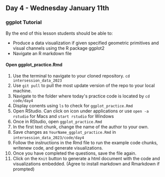 ## Day 4 - Wednesday January 11th

### ggplot Tutorial

By the end of this lesson students should be able to:
- Produce a data visualization if given specified geometric primitives and visual channels using the R package ggplot2
- Navigate an R markdown file 

#### Open ggplot_practice.Rmd

1. Use the terminal to navigate to your cloned repository. `cd intersession_data_2023`
2. Use `git pull` to pull the most update version of the repo to your local machine.
3. Navigate to the folder where today's practice code is located by `cd code/day4`
4. Display conents using `ls` to check for `ggplot_practice.Rmd`
5. Open RStudio. Can click on icon under applications or use `open -a rstudio` for Macs and `start rstudio` for Windows
6. Once in RStudio, open `ggplot_practice.Rmd`
7. In the first text chunk, change the name of the author to your own.
8. Save changes as `YourName_ggplot_practice.Rmd` in `intersession_data_2023/code/day4`
9. Follow the instructions in the Rmd file to run the example code chunks, writenew code, and generate visualizations.
10. Once you have completed the questions, save the file again.
11. Click on the `Knit` button to generate a html document with the code and visualizations embedded. (Agree to install markdown and Rmarkdown if prompted)

